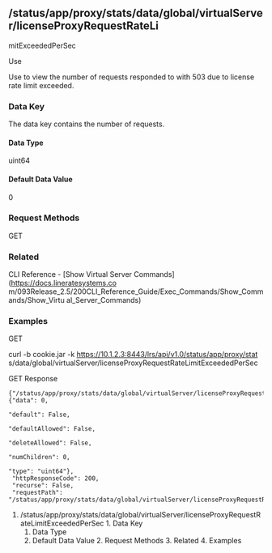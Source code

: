 ## /status/app/proxy/stats/data/global/virtualServer/licenseProxyRequestRateLi
mitExceededPerSec

Use

Use to view the number of requests responded to with 503 due to license rate
limit exceeded.

### Data Key

The data key contains the number of requests.

#### Data Type

uint64

#### Default Data Value

0

### Request Methods

GET

### Related

CLI Reference - [Show Virtual Server Commands](https://docs.lineratesystems.co
m/093Release_2.5/200CLI_Reference_Guide/Exec_Commands/Show_Commands/Show_Virtu
al_Server_Commands)

### Examples

GET

curl -b cookie.jar -k https://10.1.2.3:8443/lrs/api/v1.0/status/app/proxy/stat
s/data/global/virtualServer/licenseProxyRequestRateLimitExceededPerSec

GET Response

    
    {"/status/app/proxy/stats/data/global/virtualServer/licenseProxyRequestRateLimitExceededPerSec": {"data": 0,
                                                                                                       "default": False,
                                                                                                       "defaultAllowed": False,
                                                                                                       "deleteAllowed": False,
                                                                                                       "numChildren": 0,
                                                                                                       "type": "uint64"},
     "httpResponseCode": 200,
     "recurse": False,
     "requestPath": "/status/app/proxy/stats/data/global/virtualServer/licenseProxyRequestRateLimitExceededPerSec"}
    

  1. /status/app/proxy/stats/data/global/virtualServer/licenseProxyRequestRateLimitExceededPerSec
    1. Data Key
      1. Data Type
      2. Default Data Value
    2. Request Methods
    3. Related
    4. Examples

